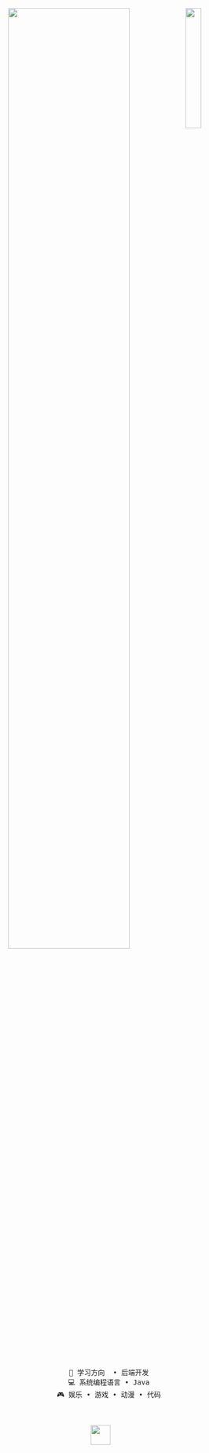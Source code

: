 <div align="center">
<img src="C:\Users\crystalZ\Desktop\myself\img\hei.jpg" width="25%" align="right" />
<img src="https://readme-typing-svg.demolab.com?font=Inconsolata&weight=300&size=30&duration=3000&pause=300&color=A7A459&center=true&vCenter=true&multiline=true&repeat=false&random=false&width=500&height=120&lines=Hello%2C+hello;I%27m+Crystal%21;" width="70%" />
<br><br>
<pre>
    📖 学习方向	• 后端开发
    💻 系统编程语言 • Java
    🎮 娱乐 • 游戏 • 动漫 • 代码
</pre>
<br><br>
<img src="https://raw.githubusercontent.com/innng/innng/master/assets/kyubey.gif" height="40" />
<br><br><br>
